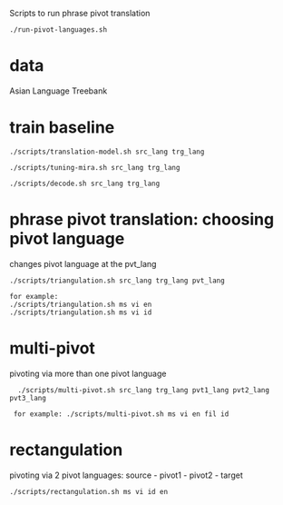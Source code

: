Scripts to run phrase pivot translation

    ./run-pivot-languages.sh

# data
Asian Language Treebank

# train baseline
    
    ./scripts/translation-model.sh src_lang trg_lang
    
    ./scripts/tuning-mira.sh src_lang trg_lang
    
    ./scripts/decode.sh src_lang trg_lang
    
# phrase pivot translation: choosing pivot language

changes pivot language at the pvt_lang

    ./scripts/triangulation.sh src_lang trg_lang pvt_lang
    
    for example: 
    ./scripts/triangulation.sh ms vi en
    ./scripts/triangulation.sh ms vi id
    
# multi-pivot

pivoting via more than one pivot language
      
      ./scripts/multi-pivot.sh src_lang trg_lang pvt1_lang pvt2_lang pvt3_lang
      
     for example: ./scripts/multi-pivot.sh ms vi en fil id

# rectangulation

pivoting via 2 pivot languages: source - pivot1 - pivot2 - target

    ./scripts/rectangulation.sh ms vi id en
    
    
    
